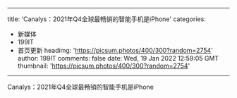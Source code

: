 
---
title: 'Canalys：2021年Q4全球最畅销的智能手机是iPhone'
categories: 
 - 新媒体
 - 199IT
 - 首页更新
headimg: 'https://picsum.photos/400/300?random=2754'
author: 199IT
comments: false
date: Wed, 19 Jan 2022 12:59:05 GMT
thumbnail: 'https://picsum.photos/400/300?random=2754'
---

<div>   
Canalys：2021年Q4全球最畅销的智能手机是iPhone  
</div>
            